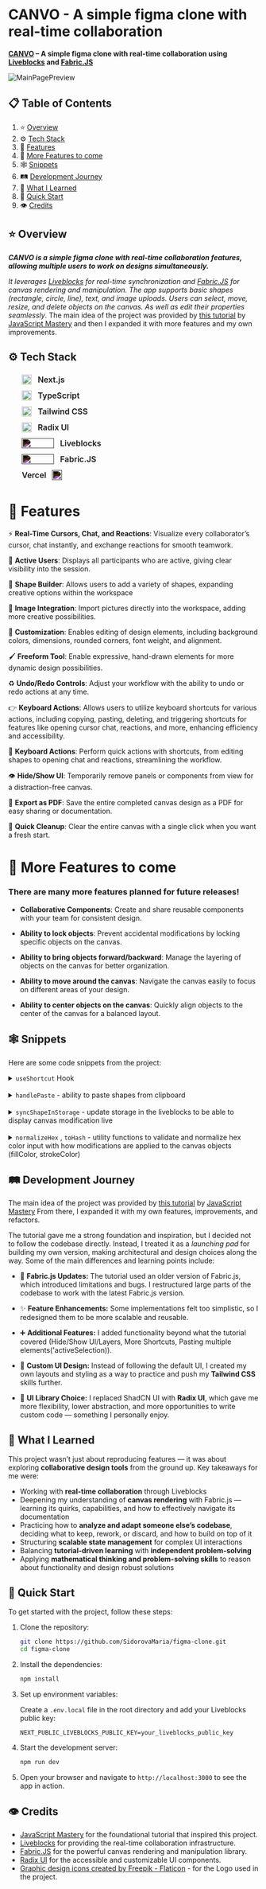 # CANVO - A simple figma clone with real-time collaboration

**[CANVO](https://figma-clone-iota-five.vercel.app/) – A simple figma clone with real-time collaboration using [Liveblocks](https://liveblocks.io/) and [Fabric.JS](https://fabricjs.com/)**

![MainPagePreview](./public/figma-canvas.png)

## 📋 <a name="table">Table of Contents</a>

1. ⭐️ [Overview](#overview)
2. ⚙️ [Tech Stack](#tech-stack)
3. 🔋 [Features](#features)
4. 🚀 [More Features to come](#more-features)
5. 🕸️ [Snippets](#snippets)
6. 🛤️ [Development Journey](#learning-journey)
7. 📝 [What I Learned](#what-i-learned)
8. 🙌 [Quick Start](#quick-start)
9. 👁 [Credits](#credits)

## <a name="overview">⭐️ Overview</a>

**_CANVO is a simple figma clone with real-time collaboration features, allowing multiple users to work on designs simultaneously._**

_It leverages [Liveblocks](https://liveblocks.io/) for real-time synchronization and [Fabric.JS](https://fabricjs.com/) for canvas rendering and manipulation. The app supports basic shapes (rectangle, circle, line), text, and image uploads. Users can select, move, resize, and delete objects on the canvas.
As well as edit their properties seamlessly_.
The main idea of the project was provided by [this tutorial](https://www.youtube.com/watch?v=oKIThIihv60&t=11666s) by [JavaScript Mastery](https://www.youtube.com/@JavaScriptMastery) and then I expanded it with more features and my own improvements.

## <a name="tech-stack">⚙️ Tech Stack</a>

<ul style="list-style-type:circle; font-size:16px; font-weight:600; line-height:2;">
<li style='display:flex; gap:12px; align-items:center;'><img src='./public/readme-icons/nextjs.svg' style="width:20; height:20"/>Next.js </li>
<li style='display:flex; gap:12px; align-items:center;'><img src='./public/readme-icons/typescript.svg' style="width:20; height:20"/>TypeScript </li>
<li style='display:flex; gap:12px; align-items:center;'><img src='./public/readme-icons/tailwindcss.svg' style="width:20; height:20"/>Tailwind CSS </li>
<li style='display:flex; gap:12px; align-items:center;'><img src='./public/readme-icons/radix-ui.png' style="width:20; height:20"/>Radix UI </li>
<li style='display:flex; gap:12px; align-items:center;'><img src='./public/readme-icons/liveblocks.svg'  style="width:65; height:20; filter:invert(1)"/>Liveblocks </li>
<li style='display:flex; gap:12px; align-items:center;'><img src='./public/readme-icons/fabricjs.svg' style="width:65; height:20; filter:invert(1)"/>Fabric.JS </li>
<li style='display:flex; gap:12px; align-items:center;'>Vercel <img src='./public/readme-icons/vercel.svg' style="width:20; height:20; filter:invert(1)"/></li>
</ul>

# <a name="features">🔋 Features</a>

⚡ **Real-Time Cursors, Chat, and Reactions**: Visualize every collaborator’s cursor, chat instantly, and exchange reactions for smooth teamwork.

🙋 **Active Users**: Displays all participants who are active, giving clear visibility into the session.

🔺 **Shape Builder**: Allows users to add a variety of shapes, expanding creative options within the workspace

🌆 **Image Integration**: Import pictures directly into the workspace, adding more creative possibilities.

🎨 **Customization**: Enables editing of design elements, including background colors, dimensions, rounded corners, font weight, and alignment.

🖌️ **Freeform Tool**: Enable expressive, hand-drawn elements for more dynamic design possibilities.

♻️ **Undo/Redo Controls**: Adjust your workflow with the ability to undo or redo actions at any time.

👉 **Keyboard Actions**: Allows users to utilize keyboard shortcuts for various actions, including copying, pasting, deleting, and triggering shortcuts for features like opening cursor chat, reactions, and more, enhancing efficiency and accessibility.

🎹 **Keyboard Actions**: Perform quick actions with shortcuts, from editing shapes to opening chat and reactions, streamlining the workflow.

👁️ **Hide/Show UI**: Temporarily remove panels or components from view for a distraction-free canvas.

📄 **Export as PDF**: Save the entire completed canvas design as a PDF for easy sharing or documentation.

🧹 **Quick Cleanup**: Clear the entire canvas with a single click when you want a fresh start.

# <a name="more-features">🚀 More Features to come</a>

<h3>There are many more features planned for future releases!</h3>

- **Collaborative Components**: Create and share reusable components with your team for consistent design.

- **Ability to lock objects**: Prevent accidental modifications by locking specific objects on the canvas.

- **Ability to bring objects forward/backward**: Manage the layering of objects on the canvas for better organization.

- **Ability to move around the canvas**: Navigate the canvas easily to focus on different areas of your design.

- **Ability to center objects on the canvas**: Quickly align objects to the center of the canvas for a balanced layout.

## <a name="snippets">🕸️ Snippets</a>

Here are some code snippets from the project:

<details>
<summary><code>useShortcut</code> Hook</summary>

```typescript
// hooks/useShortcut.ts
export function useShortcut({ bindings, options }: UseShortcutParams) {
  const enabled = options?.enabled ?? true;
  const preventDefault = options?.preventDefault ?? false;
  const bindingsRef = useRef<ShortcutMap>(bindings);
  bindingsRef.current = bindings;
  useEffect(() => {
    if (!enabled) return;
    const isEditableElement = (element: Element | null) => {
      if (!element || !(element instanceof HTMLElement)) return false;
      const tag = element.tagName;
      return tag === "INPUT" || tag === "TEXTAREA" || (element as HTMLElement).isContentEditable;
    };
    const onKeyDown = (e: KeyboardEvent) => {
      //Ignore if typing or holding
      if (isEditableElement(e.target as Element) || e.repeat) return;
      //Key is sensitive for all the components
      const handler = bindingsRef.current[e.key];
      if (handler) {
        if (preventDefault) e.preventDefault();
        handler(e);
      }
    };
    window.addEventListener("keydown", onKeyDown);
    return () => {
      window.removeEventListener("keydown", onKeyDown);
    };
  }, [enabled, preventDefault]);
}
```

</details>

<br/>

<details>
<summary><code>handlePaste</code> - ability to paste shapes from clipboard</summary>

```typescript
//lib/key-events.ts
export const handlePaste = async (
  canvas: Canvas,
  syncShapeInStorage: (object: FabricObject) => void
) => {
  const clipboard = localStorage.getItem("clipboard");
  if (!clipboard) return;
  const serialized = JSON.parse(clipboard);
  try {
    if (serialized.type !== "ActiveSelection") {
      const obj = await util.enlivenObjects<FabricObject>(serialized);
      if (!obj || obj.length === 0) return;
      for (const o of obj) {
        o.set({ left: (o.left ?? 0) + OFFSET, top: (o.top ?? 0) + OFFSET, objectId: uuidv4() });
        canvas.add(o as any);
        syncShapeInStorage(o as any);
        canvas.setActiveObject(o as any);
        canvas.requestRenderAll();
      }
    } else {
      //Due to the fact that once there are more active objects and their position stores relative to the active selection center we need to calculate the center of the active selection and then position each object relative to that center
      const activeSelectionCenterX = serialized.left + serialized.width / 2;
      const activeSelectionCenterY = serialized.top + serialized.height / 2;

      const objects = await util.enlivenObjects<FabricObject>(serialized.objects);
      for (const obj of objects) {
        const newLeft = activeSelectionCenterX + obj.left;
        const newTop = activeSelectionCenterY + obj.top;
        obj.set({ left: newLeft + OFFSET, top: newTop + OFFSET, objectId: uuidv4() });
        canvas.add(obj as any);
        syncShapeInStorage(obj as any);
        canvas.setActiveObject(obj as any);
        canvas.requestRenderAll();
      }
    }
  } catch (e) {
    console.error("Error parsing clipboard data:", e);
    return;
  }
};
```

</details>
<br/>
<details>
<summary><code>syncShapeInStorage</code> - update storage in the liveblocks to be able to display canvas modification live</summary>

```typescript
const syncShapeInStorage = useMutation(({ storage }, object) => {
  //Check if we have a valid object
  if (!object) return;
  // Get the objectId from the object - descructuring
  const { objectId } = object;
  //Turn the fabric object into a JSON format to be able to store it in the storage
  const dataShape = object.toJSON();
  dataShape.objectId = objectId;
  const canvasObjects = storage.get("canvasObjects");
  canvasObjects.set(objectId, dataShape);
}, []);
```

</details>
<br/>
<details>
<summary>
<code>normalizeHex</code> , <code>toHash</code> - utility functions to validate and normalize hex color input with how modifications are applied to the canvas objects (fillColor, strokeColor)
</summary>

```typescript
export const toHash = (s: string) => (s.startsWith("#") ? s : `#${s}`);
// Expand #RGB to #RRGGBB
const expand3 = (h: string) => {
  const s = h.replace("#", "");
  if (!HEX3.test(h)) return null;
  const [r, g, b] = s.split("");
  return `#${r}${r}${g}${g}${b}${b}`.toLowerCase();
};
// Return #RRGGBB or null if invalid
export const normalizeHex = (h: string): string | null => {
  // Accept #RGB or #RRGGBB (with or without #), return #RRGGBB
  const v = h.trim();
  if (HEX6.test(v)) return toHash(v).toLowerCase();
  const e3 = expand3(v);
  return e3 ?? null;
};
const commit = (raw: string) => {
  const norm = normalizeHex(raw);
  if (norm) {
    setTextHex(norm);
    setLastValidHex(norm);
    handleInputChange("fill", norm);
  } else {
    // revert visually to the last valid one
    setTextHex(lastValidHex);
    handleInputChange("fill", lastValidHex);
  }
};
```

</details>

## <a name="learning-journey">🛤️ Development Journey</a>

The main idea of the project was provided by [this tutorial](https://www.youtube.com/watch?v=oKIThIihv60&t=11666s) by [JavaScript Mastery](https://www.youtube.com/@JavaScriptMastery) From there, I expanded it with my own features, improvements, and refactors.

The tutorial gave me a strong foundation and inspiration, but I decided not to follow the codebase directly. Instead, I treated it as a _launching pad_ for building my own version, making architectural and design choices along the way. Some of the main differences and learning points include:

- 🔧 **Fabric.js Updates:** The tutorial used an older version of Fabric.js, which introduced limitations and bugs. I restructured large parts of the codebase to work with the latest Fabric.js version.

- ✨ **Feature Enhancements:** Some implementations felt too simplistic, so I redesigned them to be more scalable and reusable.

- ➕ **Additional Features:** I added functionality beyond what the tutorial covered (Hide/Show UI/Layers, More Shortcuts, Pasting multiple elements('activeSelection)).

- 🎨 **Custom UI Design:** Instead of following the default UI, I created my own layouts and styling as a way to practice and push my **Tailwind CSS** skills further.

- 🧩 **UI Library Choice:** I replaced ShadCN UI with **Radix UI**, which gave me more flexibility, lower abstraction, and more opportunities to write custom code — something I personally enjoy.

## <a name="what-i-learned">📝 What I Learned</a>

This project wasn’t just about reproducing features — it was about exploring **collaborative design tools** from the ground up. Key takeaways for me were:

- Working with **real-time collaboration** through Liveblocks
- Deepening my understanding of **canvas rendering** with Fabric.js — learning its quirks, capabilities, and how to effectively navigate its documentation
- Practicing how to **analyze and adapt someone else’s codebase**, deciding what to keep, rework, or discard, and how to build on top of it
- Structuring **scalable state management** for complex UI interactions
- Balancing **tutorial-driven learning** with **independent problem-solving**
- Applying **mathematical thinking and problem-solving skills** to reason about functionality and design robust solutions

## <a name="quick-start">🙌 Quick Start</a>

To get started with the project, follow these steps:

1. Clone the repository:

   ```bash
   git clone https://github.com/SidorovaMaria/figma-clone.git
   cd figma-clone
   ```

2. Install the dependencies:

   ```bash
   npm install
   ```

3. Set up environment variables:

   Create a `.env.local` file in the root directory and add your Liveblocks public key:

   ```env
   NEXT_PUBLIC_LIVEBLOCKS_PUBLIC_KEY=your_liveblocks_public_key
   ```

4. Start the development server:

   ```bash
   npm run dev
   ```

5. Open your browser and navigate to `http://localhost:3000` to see the app in action.

## <a name="credits">👁 Credits</a>

- [JavaScript Mastery](https://www.youtube.com/@JavaScriptMastery) for the foundational tutorial that inspired this project.
- [Liveblocks](https://liveblocks.io/) for providing the real-time collaboration infrastructure.
- [Fabric.JS](https://fabricjs.com/) for the powerful canvas rendering and manipulation library.
- [Radix UI](https://www.radix-ui.com/) for the accessible and customizable UI components.
- <a href="https://www.flaticon.com/free-icons/graphic-design" title="graphic design icons">Graphic design icons created by Freepik - Flaticon</a> - for the Logo used in the project.
